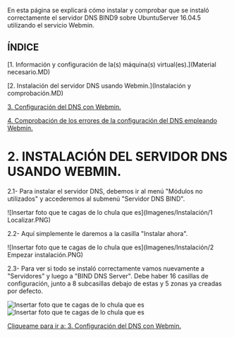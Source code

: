 En esta página se explicará cómo instalar y comprobar que se instaló correctamente el servidor DNS BIND9 sobre UbuntuServer 16.04.5 utilizando el servicio Webmin.

## ÍNDICE
[1. Información y configuración de la(s) máquina(s) virtual(es).](Material necesario.MD)

[2. Instalación del servidor DNS usando Webmin.](Instalación y comprobación.MD)

[3. Configuración del DNS con Webmin.](README.md)

[4. Comprobación de los errores de la configuración del DNS empleando Webmin.](README.md)

# 2. INSTALACIÓN DEL SERVIDOR DNS USANDO WEBMIN.
   2.1- Para instalar el servidor DNS, debemos ir al menú "Módulos no utilizados" y accederemos al submenú "Servidor DNS BIND".
   
   
   ![Insertar foto que te cagas de lo chula que es](Imagenes/Instalación/1 Localizar.PNG)

   2.2- Aquí simplemente le daremos a la casilla "Instalar ahora".
   
   ![Insertar foto que te cagas de lo chula que es](Imagenes/Instalación/2 Empezar instalación.PNG)
  
   2.3- Para ver si todo se instaló correctamente vamos nuevamente a "Servidores" y luego a "BIND DNS Server". Debe haber 16 casillas de configuración, junto a 8 subcasillas debajo de estas y 5 zonas ya creadas por defecto.
   
   
   ![Insertar foto que te cagas de lo chula que es](Imagenes/Instalación/INSTALACION4324325234.PNG)
  ![Insertar foto que te cagas de lo chula que es](Imagenes/Instalación/Esta.png)


[Cliqueame para ir a: 3. Configuración del DNS con Webmin.](README.md)
